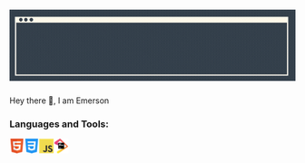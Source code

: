 # [![Header](https://raw.githubusercontent.com/Emerson-CJ/Emerson-CJ/main/banner/Banner.gif)](https://github.com/Emerson-CJ)

Hey there 👋, I am Emerson
<br />
### Languages and Tools: 
<img align="left" alt="HTML5" width="26px" src="https://github.com/Emerson-CJ/Emerson-CJ/blob/21d11277b8c3500be19b7895c2789a5296806d1c/icons/html.png"/>
<img align="left" alt="HTML5" width="26px" src="https://github.com/Emerson-CJ/Emerson-CJ/blob/c744099b367b99a50707dd5c6d69554b723a5bc5/icons/css.png"/>
<img align="left" alt="HTML5" width="26px" src="https://github.com/Emerson-CJ/Emerson-CJ/blob/cdbb73a717e995f5800306716e26b0b8205e8f08/icons/javascript.png"/>
<img align="left" alt="HTML5" width="26px" src="https://github.com/Emerson-CJ/Emerson-CJ/blob/43a2237026d1b9f51279a79098c06bc7449ffc16/icons/jetbrains.png"/>
